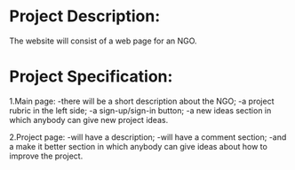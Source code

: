 # Project Description:
The website will consist of a web page for an NGO.

# Project Specification:

1.Main page:
  -there will be a short description about the NGO;
  -a project rubric in the left side;
  -a sign-up/sign-in button;
  -a new ideas section in which anybody can give new project ideas.
  
2.Project page:
  -will have a description;
  -will have a comment section;
  -and a make it better section in which anybody can give ideas about how to improve the project.
